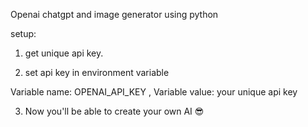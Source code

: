 Openai chatgpt and image generator using python

setup:

1. get unique api key.

2. set api key in environment variable

Variable name: OPENAI_API_KEY ,
Variable value: your unique api key

3. Now you'll be able to create your own AI 😎

